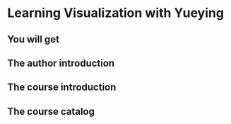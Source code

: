# Learning Visualization with Yueying


##  You will get


##  The author introduction


##  The course introduction


##  The course catalog


